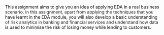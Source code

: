 This assignment aims to give you an idea of applying EDA in a real business scenario. In this assignment, apart from applying the techniques that you have learnt in the EDA module, you will 
also develop a basic understanding of risk analytics in banking and financial services and understand how data is used to minimise the risk of losing money while lending to customers.

